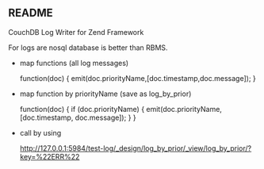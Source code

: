 README
------

CouchDB Log Writer for Zend Framework

For logs are nosql database is better than RBMS.

- map functions (all log messages)

    function(doc) {
      emit(doc.priorityName,[doc.timestamp,doc.message]);
    }

- map function by priorityName (save as log_by_prior)

    function(doc) {
      if (doc.priorityName) {
         emit(doc.priorityName, [doc.timestamp, doc.message]);
      }
    }
    
-  call by using

    http://127.0.0.1:5984/test-log/_design/log_by_prior/_view/log_by_prior/?key=%22ERR%22